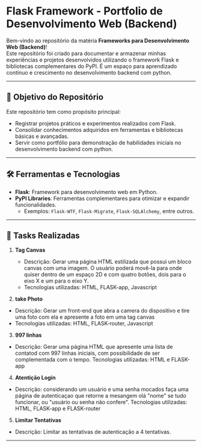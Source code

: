 # Flask Framework - Portfolio de Desenvolvimento Web (Backend)

Bem-vindo ao repositório da matéria **Frameworks para Desenvolvimento Web (Backend)**!  
Este repositório foi criado para documentar e armazenar minhas experiências e projetos desenvolvidos utilizando o framework Flask e bibliotecas complementares do PyPI. É um espaço para aprendizado contínuo e crescimento no desenvolvimento backend com python.

---

## 🎯 Objetivo do Repositório

Este repositório tem como propósito principal:  

- Registrar projetos práticos e experimentos realizados com Flask.  
- Consolidar conhecimentos adquiridos em ferramentas e bibliotecas básicas e avançadas.  
- Servir como portfólio para demonstração de habilidades iniciais no desenvolvimento backend com python.  

---

## 🛠️ Ferramentas e Tecnologias

- **Flask**: Framework para desenvolvimento web em Python.  
- **PyPI Libraries**: Ferramentas complementares para otimizar e expandir funcionalidades.  
  - Exemplos: `Flask-WTF`, `Flask-Migrate`, `Flask-SQLAlchemy`, entre outros. 

---

## 🚀 Tasks Realizadas

1. **Tag Canvas**  
   - Descrição: Gerar uma página HTML estilizada que possui um bloco canvas com uma imagem. O usuário poderá movê-la para onde quiser dentro de um espaço 2D e com quatro botões, dois para o eixo X e um para o eixo Y.
   - Tecnologias utilizadas: HTML, FLASK-app, Javascript 

2. **take Photo** 
  - Descrição: Gerar um front-end que abra a camera do dispositivo e tire uma foto com ela e apresente a 
  foto em uma tag canvas
  - Tecnologias utilizadas: HTML, FLASK-router, Javascript

3. **997 linhas**
  - Descrição: Gerar uma página HTML que apresente uma lista de contatod com 997 linhas iniciais, com possibilidade de ser 
  complementada com o tempo.
  Tecnologias utilizadas: HTML e FLASK-app

4. **Atentição Login**
  - Descrição: considerando um usuário e uma senha mocados faça uma página de autenticaçao que retorne a mesangem olá "nome" se tudo funcionar, ou "usuário ou senha não confere".
  Tecnologias utilizadas: HTML, FLASK-app e FLASK-router

5. **Limitar Tentativas**
  - Descrição: Limitar as tentativas de autenticação a 4 tentativas.

---



